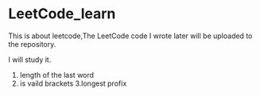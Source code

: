 # LeetCode_learn
   This is about leetcode,The LeetCode code I wrote later will be uploaded to the repository.
   
   I will study it.
   1. length of the last word
   2. is vaild brackets
   3.longest profix 
